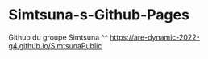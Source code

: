 # Simtsuna-s-Github-Pages

Github du groupe Simtsuna ^^
https://are-dynamic-2022-g4.github.io/SimtsunaPublic
